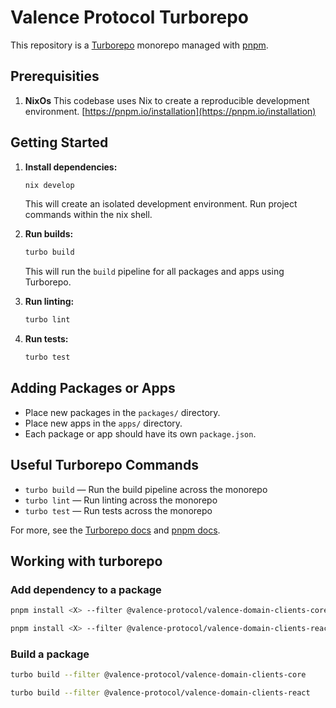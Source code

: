 # Valence Protocol Turborepo

This repository is a [Turborepo](https://turbo.build/) monorepo managed with [pnpm](https://pnpm.io/).


## Prerequisities

1. **NixOs**
This codebase uses Nix to create a reproducible development environment.
[https://pnpm.io/installation](https://pnpm.io/installation)

## Getting Started

1. **Install dependencies:**
   ```sh
   nix develop
   ```
   This will create an isolated development environment. Run project commands within the nix shell.

2. **Run builds:**
   ```sh
   turbo build
   ```
   This will run the `build` pipeline for all packages and apps using Turborepo.

3. **Run linting:**
   ```sh
   turbo lint
   ```

4. **Run tests:**
   ```sh
   turbo test
   ```

## Adding Packages or Apps

- Place new packages in the `packages/` directory.
- Place new apps in the `apps/` directory.
- Each package or app should have its own `package.json`.

## Useful Turborepo Commands

- `turbo build` — Run the build pipeline across the monorepo
- `turbo lint` — Run linting across the monorepo
- `turbo test` — Run tests across the monorepo

For more, see the [Turborepo docs](https://turbo.build/repo/docs) and [pnpm docs](https://pnpm.io/).

## Working with turborepo
### Add dependency to a package
```bash
pnpm install <X> --filter @valence-protocol/valence-domain-clients-core

pnpm install <X> --filter @valence-protocol/valence-domain-clients-react
```

### Build a package
```bash
turbo build --filter @valence-protocol/valence-domain-clients-core

turbo build --filter @valence-protocol/valence-domain-clients-react
```